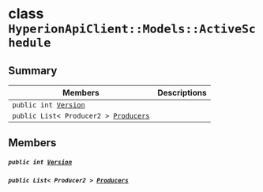 # class `HyperionApiClient::Models::ActiveSchedule` 

## Summary

 Members                                | Descriptions                                
----------------------------------------|---------------------------------------------
`public int `[`Version`](#class_hyperion_api_client_1_1_models_1_1_active_schedule_1aa2443ae43ee2bc6f5074ffb41a3b08dc) | 
`public List< Producer2 > `[`Producers`](#class_hyperion_api_client_1_1_models_1_1_active_schedule_1a34a006c5cfa86768185166d7b660dea7) | 

## Members

##### `public int `[`Version`](#class_hyperion_api_client_1_1_models_1_1_active_schedule_1aa2443ae43ee2bc6f5074ffb41a3b08dc) 

##### `public List< Producer2 > `[`Producers`](#class_hyperion_api_client_1_1_models_1_1_active_schedule_1a34a006c5cfa86768185166d7b660dea7) 

